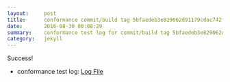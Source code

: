 ```yaml
---
layout:     post
title:      conformance commit/build tag 5bfaedeb3e829062d91179cdac742fdb790d0609
date:       2016-08-30 00:08:29
summary:    conformance test log for commit/build tag 5bfaedeb3e829062d91179cdac742fdb790d0609.
category:   jekyll
---
```


Success!

- conformance test log: [Log File](http://s3-us-west-2.amazonaws.com/kraken-e2e-logs/conformance/38/build-log.txt)
